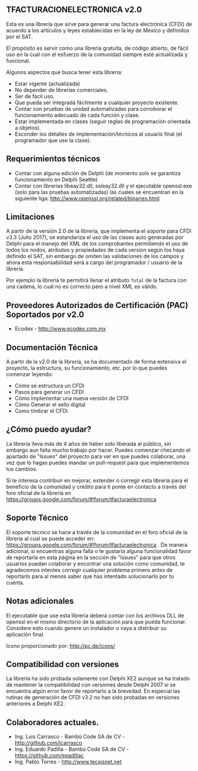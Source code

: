 ﻿TFACTURACIONELECTRONICA v2.0
--------------------------------------
Esta es una librería que sirve para generar una factura electrónica (CFDI) de acuerdo a los artículos y leyes establecidas en la ley de Mexico y definidos por el SAT.

El propósito es servir como una libreria gratuita, de código abierto, de fácil uso en la cual con el esfuerzo de la comunidad siempre esté actualizada y funcional.

Algunos aspectos que busca tener esta libreria:

- Estar vigente (actualizada)
- No depender de librerias comerciales.
- Ser de fácil uso.
- Que pueda ser integrada fácilmente a cualquier proyecto existente.
- Contar con pruebas de unidad automatizadas para corroborar el funcionamiento adecuado de cada función y clase.
- Estar implementada en clases (seguir reglas de programación orientada a objetos).
- Esconder los detalles de implementación/técnicos al usuario final (el programador que use la clase).

Requerimientos técnicos
------------
- Contar con alguna edición de Delphi (de momento solo se garantiza funcionamiento en Delphi Seattle)
- Contar con librerias libeay32.dll, ssleay32.dll y el ejecutable openssl.exe (solo para las pruebas automatizadas) las cuales se encuentran en la siguiente liga: <http://www.openssl.org/related/binaries.html>


Limitaciones
--------------
A partir de la versión 2.0 de la librería, que implementa el soporte para CFDI v3.3 (Julio 2017), se estandariza el uso de las clases auto generadas por Delphi para el manejo del XML de los comprobantes permitiendo el uso de todos los nodos, atributos y propiedades de cada version según los haya definido el SAT, sin embargo de omiten las validaciones de los campos y ahora esta responsabilidad será a cargo del programador / usuario de la librería.

Por ejemplo la librería te permitirá llenar el atributo `Total` de la factura con una cadena, lo cual no es correcto pero a nivel XML es válido.

Proveedores Autorizados de Certificación (PAC) Soportados por v2.0
-------------
* Ecodex - <http://www.ecodex.com.mx>

Documentación Técnica
-------------
A partir de la v2.0 de la librería, se ha documentado de forma extensiva el proyecto, la estructura, su funcionamiento, etc. por lo que puedes comenzar leyendo:

* Cómo se estructura un CFDI
* Pasos para generar un CFDI
* Cómo implementar una nueva versión de CFDI
* Cómo Generar el sello digital
* Como timbrar el CFDI.

¿Cómo puedo ayudar?
-------------------
La librería lleva más de 4 años de haber sido liberada al público, sin embargo aun falta mucho trabajo por hacer. Puedes comenzar checando el apartado de "Issues" del proyecto para ver en que puedes colaborar, una vez que lo hagas puedes mandar un pull-request para que implementemos tus cambios.

Si te interesa contribuir en mejorar, extender o corregir esta librería para el beneficio de la comunidad y crédito para tí ponte en contacto a través del foro oficial de la librería en <https://groups.google.com/forum/#!forum/tfacturaelectronica>

Soporte Técnico
------------
El soporte técnico se hace a través de la comunidad en el foro oficial de la librería al cual se puede acceder en: <https://groups.google.com/forum/#!forum/tfacturaelectronica> . De manera adicional, si encuentras alguna falla o te gustaría alguna funcionalidad favor de reportarla en esta página en la sección de "Issues" para que otros usuarios puedan colaborar y encontrar una solución como comunidad, te agradecemos intentes corregir cualquier problema primero antes de reportarlo para al menos saber que has intentado solucionarlo por tu cuenta.

Notas adicionales
------------
El ejecutable que use esta libreria deberá contar con los archivos DLL de openssl en el mismo directorio de la
aplicación para que pueda funcionar. Considere esto cuando genere un instalador o vaya a distribuir su aplicación
final.

Icono proporcionado por: http://pc.de/icons/

Compatibilidad con versiones
------------
La libreria ha sido probada solamente con Delphi XE2 aunque se ha tratado de mantener la compatibilidad con versiones desde Delphi 2007 si se encuentra algún error favor de reportarlo a la brevedad. En especial las rutinas de generación de CFDI v3.2 no han sido probadas en versiones anteriores a Delphi XE2.

Colaboradores actuales.
-------------
* Ing. Luis Carrasco - Bambú Code SA de CV - <http://github.com/lcarrasco>
* Ing. Eduardo  Padilla - Bambú Code SA de CV - <https://github.com/epadillac>
* Ing. Pablo Torres - <http://www.tecsisnet.net>
